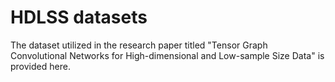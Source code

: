 # HDLSS datasets
The dataset utilized in the research paper titled "Tensor Graph Convolutional Networks for High-dimensional and Low-sample Size Data" is provided here.
